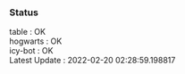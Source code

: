 ### Status


table : OK  
hogwarts : OK  
icy-bot : OK  
Latest Update : 2022-02-20 02:28:59.198817
